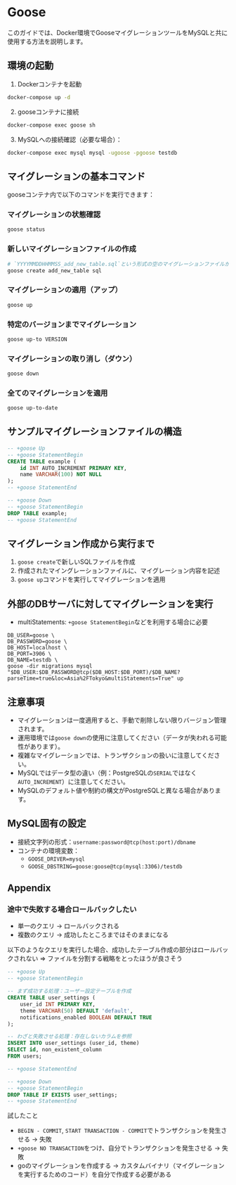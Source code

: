 # Goose

このガイドでは、Docker環境でGooseマイグレーションツールをMySQLと共に使用する方法を説明します。

## 環境の起動

1. Dockerコンテナを起動

```bash
docker-compose up -d
```

2. gooseコンテナに接続

```bash
docker-compose exec goose sh
```

3. MySQLへの接続確認（必要な場合）：

```bash
docker-compose exec mysql mysql -ugoose -pgoose testdb
```

## マイグレーションの基本コマンド

gooseコンテナ内で以下のコマンドを実行できます：

### マイグレーションの状態確認

```bash
goose status
```

### 新しいマイグレーションファイルの作成

```bash
# `YYYYMMDDHHMMSS_add_new_table.sql`という形式の空のマイグレーションファイルが作成される
goose create add_new_table sql
```


### マイグレーションの適用（アップ）

```bash
goose up
```

### 特定のバージョンまでマイグレーション

```bash
goose up-to VERSION
```

### マイグレーションの取り消し（ダウン）

```bash
goose down
```

### 全てのマイグレーションを適用

```bash
goose up-to-date
```

## サンプルマイグレーションファイルの構造

```sql
-- +goose Up
-- +goose StatementBegin
CREATE TABLE example (
    id INT AUTO_INCREMENT PRIMARY KEY,
    name VARCHAR(100) NOT NULL
);
-- +goose StatementEnd

-- +goose Down
-- +goose StatementBegin
DROP TABLE example;
-- +goose StatementEnd
```

## マイグレーション作成から実行まで

1. `goose create`で新しいSQLファイルを作成
2.  作成されたマイングレーションファイルに、マイグレーション内容を記述
3. `goose up`コマンドを実行してマイグレーションを適用

## 外部のDBサーバに対してマイグレーションを実行
- multiStatements: `+goose StatementBegin`などを利用する場合に必要

```shell
DB_USER=goose \
DB_PASSWORD=goose \
DB_HOST=localhost \
DB_PORT=3906 \
DB_NAME=testdb \
goose -dir migrations mysql "$DB_USER:$DB_PASSWORD@tcp($DB_HOST:$DB_PORT)/$DB_NAME?parseTime=true&loc=Asia%2FTokyo&multiStatements=True" up
```

## 注意事項

- マイグレーションは一度適用すると、手動で削除しない限りバージョン管理されます。
- 運用環境では`goose down`の使用に注意してください（データが失われる可能性があります）。
- 複雑なマイグレーションでは、トランザクションの扱いに注意してください。
- MySQLではデータ型の違い（例：PostgreSQLの`SERIAL`ではなく`AUTO_INCREMENT`）に注意してください。
- MySQLのデフォルト値や制約の構文がPostgreSQLと異なる場合があります。

## MySQL固有の設定

- 接続文字列の形式：`username:password@tcp(host:port)/dbname`
- コンテナの環境変数：
  - `GOOSE_DRIVER=mysql`
  - `GOOSE_DBSTRING=goose:goose@tcp(mysql:3306)/testdb`

## Appendix
### 途中で失敗する場合ロールバックしたい
- 単一のクエリ -> ロールバックされる
- 複数のクエリ -> 成功したところまではそのままになる

以下のようなクエリを実行した場合、成功したテーブル作成の部分はロールバックされない
=> ファイルを分割する戦略をとったほうが良さそう

```sql
-- +goose Up
-- +goose StatementBegin

-- まず成功する処理：ユーザー設定テーブルを作成
CREATE TABLE user_settings (
    user_id INT PRIMARY KEY,
    theme VARCHAR(50) DEFAULT 'default',
    notifications_enabled BOOLEAN DEFAULT TRUE
);

-- わざと失敗させる処理：存在しないカラムを参照
INSERT INTO user_settings (user_id, theme)
SELECT id, non_existent_column
FROM users;

-- +goose StatementEnd

-- +goose Down
-- +goose StatementBegin
DROP TABLE IF EXISTS user_settings;
-- +goose StatementEnd
```

試したこと
- `BEGIN - COMMIT`, `START TRANSACTION - COMMIT`でトランザクションを発生させる -> 失敗
- `+goose NO TRANSACTION`をつけ、自分でトランザクションを発生させる -> 失敗
- goのマイグレーションを作成する -> カスタムバイナリ（マイグレーションを実行するためのコード）を自分で作成する必要がある